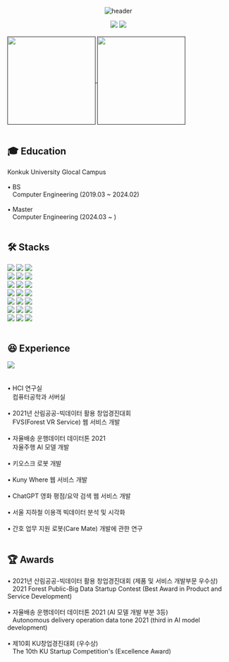 <!-- 인사 -->
<div align = "center">

![header](https://capsule-render.vercel.app/api?type=rounded&color=0:43cea2,100:185a9d&fontColor=f7f5f5&text=Welcome%20to%20Taehyun's%20GitHub%20👋&animation=twinkling&fontSize=40&fontAlignY=50&fontAlign=50&height=180)

</div>

<div align = "center">
  <img src="https://hits.seeyoufarm.com/api/count/incr/badge.svg?url=https%3A%2F%2Fgithub.com%2Fthe0807&count_bg=%2379C83D&title_bg=%23555555&icon=github.svg&icon_color=%23E7E7E7&title=visit&edge_flat=false">

  <a href="mailto:the0807.eom@gmail.com">
    <img src="https://img.shields.io/badge/Gmail-d14836?logo=Gmail&logoColor=white&link=the0807.eom@gmail.com">
  </a>
</div>
<br>

<!-- 상태 카드 -->
<div align = "center" style="display:flex; flex-direction:row;">
  <a href="">
    <img height=200 align="center" src="https://github-readme-stats.vercel.app/api?username=the0807&include_all_commits=true&show_icons=true&hide_border=true&count_private=true&rank_icon=github&custom_title=Git%20Stats" />
    <img height=200 align="center" src="https://github-readme-stats.vercel.app/api/top-langs?username=the0807&layout=compact&langs_count=8&card_width=320" />
  </a>
</div>
<br>

## 🎓 Education
<div style="display:flex; flex-direction:row;">
  Konkuk University Glocal Campus
</div>
<br>
<div style="display:flex; flex-direction:row;">
  • BS
</div>
<div style="display:flex; flex-direction:row;">
  &nbsp&nbsp Computer Engineering (2019.03 ~ 2024.02)
</div>
<br>
<div style="display:flex; flex-direction:row;">
  • Master
</div>
<div style="display:flex; flex-direction:row;">
  &nbsp&nbsp Computer Engineering (2024.03 ~ )
</div>
<br>

<!-- Stack -->
## 🛠️ Stacks
<div style="display:flex; flex-direction:column; align-items:flex-start;">
  <div>
  <img src="https://img.shields.io/badge/ROS-22314E?logo=ros&logoColor=white">
  <img src="https://img.shields.io/badge/ROS2-22314E?logo=ros&logoColor=white">
  <img src="https://img.shields.io/badge/GitHub-181717?logo=github&logoColor=white">
  <br>
  <img src="https://img.shields.io/badge/Raspberry Pi-A22846?logo=Raspberry-Pi&logoColor=white">
  <img src="https://img.shields.io/badge/Ubuntu-E95420?logo=Ubuntu&logoColor=white">
  <img src="https://img.shields.io/badge/Jupyter-F37626?logo=Jupyter&logoColor=white">
  <br>
  <img src="https://img.shields.io/badge/PyTorch-EE4C2C?logo=PyTorch&logoColor=white">
  <img src="https://img.shields.io/badge/TensorFlow-FF6F00?logo=TensorFlow&logoColor=white">
  <img src="https://img.shields.io/badge/Git-F05032?logo=git&logoColor=white">
  <br>
  <img src="https://img.shields.io/badge/Arduino-00878F?logo=Arduino&logoColor=white">
  <img src="https://img.shields.io/badge/Vue.js-4FC08D?logo=Vue.js&logoColor=white">
  <img src="https://img.shields.io/badge/Anaconda-44A833?logo=anaconda&logoColor=white">
  <br>
  <img src="https://img.shields.io/badge/Linux-FCC624?logo=linux&logoColor=black">
  <img src="https://img.shields.io/badge/Firebase-FFCA28?logo=firebase&logoColor=white">
  <img src="https://img.shields.io/badge/Javascript-F7DF1E?logo=javascript&logoColor=white">
  <br>
  <img src="https://img.shields.io/badge/VSCode-007ACC?logo=visual-studio-code&logoColor=white">
  <img src="https://img.shields.io/badge/Vuetify-1867C0?logo=Vuetify">
  <img src="https://img.shields.io/badge/OpenCV-5C3EE8?logo=OpenCV&logoColor=white">
  <br>
  <img src="https://img.shields.io/badge/Python-3776AB?logo=python&logoColor=white">
  <img src="https://img.shields.io/badge/C/C++-3776AB?logo=C%2B%2B&logoColor=white"/>
  <img src="https://img.shields.io/badge/MySQL-4479A1?logo=mysql&logoColor=white">
  <br>
</div>
<br>

## 😆 Experience
<a href="https://the0807.notion.site/96142016cc1141fa800665d9e152d877?pvs=4">
  <img src="https://img.shields.io/badge/Notion-181717?logo=Notion&logoColor=white">
</a>
<br><br>

<div style="display:flex; flex-direction:row;">
  • HCI 연구실
</div>
<div style="display:flex; flex-direction:row;">
  &nbsp&nbsp 컴퓨터공학과 서버실
</div>
<br>

<div style="display:flex; flex-direction:row;">
  • 2021년 산림공공-빅데이터 활용 창업경진대회
</div>
<div style="display:flex; flex-direction:row;">
  &nbsp&nbsp FVS(Forest VR Service) 웹 서비스 개발
</div>
<br>

<div style="display:flex; flex-direction:row;">
  • 자율배송 운행데이터 데이터톤 2021
</div>
<div style="display:flex; flex-direction:row;">
  &nbsp&nbsp 자율주행 AI 모델 개발
</div>
<br>

<div style="display:flex; flex-direction:row;">
  • 키오스크 로봇 개발
</div>
<br>

<div style="display:flex; flex-direction:row;">
  • Kuny Where 웹 서비스 개발
</div>
<br>

<div style="display:flex; flex-direction:row;">
  • ChatGPT 영화 평점/요약 검색 웹 서비스 개발
</div>
<br>

<div style="display:flex; flex-direction:row;">
  • 서울 지하철 이용객 빅데이터 분석 및 시각화
</div>
<br>

<div style="display:flex; flex-direction:row;">
  • 간호 업무 지원 로봇(Care Mate) 개발에 관한 연구
</div>
<br>

## 🏆 Awards
<div style="display:flex; flex-direction:row;">
  • 2021년 산림공공-빅데이터 활용 창업경진대회 (제품 및 서비스 개발부문 우수상)
</div>
<div style="display:flex; flex-direction:row;">
  &nbsp&nbsp 2021 Forest Public-Big Data Startup Contest (Best Award in Product and Service Development)
</div>
<br>

<div style="display:flex; flex-direction:row;">
  • 자율배송 운행데이터 데이터톤 2021 (AI 모델 개발 부분 3등)
</div>
<div style="display:flex; flex-direction:row;">
  &nbsp&nbsp Autonomous delivery operation data tone 2021 (third in AI model development)
</div>
<br>

<div style="display:flex; flex-direction:row;">
  • 제10회 KU창업경진대회 (우수상)
</div>
<div style="display:flex; flex-direction:row;">
  &nbsp&nbsp The 10th KU Startup Competition's (Excellence Award)
</div>
<br>

<!-- Contact -->
<!--
## 📞 Contact
<div align = "center" style="display:flex; flex-direction:row;">
  <a href="mailto:the0807.eom@gmail.com">
    <img src="https://img.shields.io/badge/Gmail-d14836?logo=Gmail&logoColor=white&link=the0807.eom@gmail.com"> 
  </a>
</div>
<br>
-->

<!--
**the0807/the0807** is a ✨ _special_ ✨ repository because its `README.md` (this file) appears on your GitHub profile.

Here are some ideas to get you started:

- 🔭 I’m currently working on ...
- 🌱 I’m currently learning ...
- 👯 I’m looking to collaborate on ...
- 🤔 I’m looking for help with ...
- 💬 Ask me about ...
- 📫 How to reach me: ...
- 😄 Pronouns: ...
- ⚡ Fun fact: ...
-->
